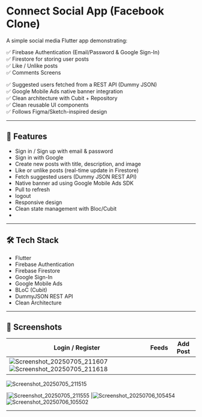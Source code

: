 # Connect Social App (Facebook  Clone)

A simple social media Flutter app demonstrating:

✅ Firebase Authentication (Email/Password & Google Sign-In)  
✅ Firestore for storing user posts  
✅ Like / Unlike posts  
✅ Comments Screens

✅ Suggested users fetched from a REST API (Dummy JSON)  
✅ Google Mobile Ads native banner integration  
✅ Clean architecture with Cubit + Repository  
✅ Clean reusable UI components  
✅ Follows Figma/Sketch-inspired design  

---

## 🚀 Features

- Sign in / Sign up with email & password  
- Sign in with Google  
- Create new posts with title, description, and image  
- Like or unlike posts (real-time update in Firestore)  
- Fetch suggested users (Dummy JSON REST API)  
- Native banner ad using Google Mobile Ads SDK  
- Pull to refresh
- logout
- Responsive design  
- Clean state management with Bloc/Cubit
- 

---

## 🛠 Tech Stack

- Flutter  
- Firebase Authentication  
- Firebase Firestore  
- Google Sign-In  
- Google Mobile Ads  
- BLoC (Cubit)  
- DummyJSON REST API  
- Clean Architecture

---

## 📸 Screenshots

| Login / Register                                                                                                                                                                                                             | Feeds | Add Post |
|------------------------------------------------------------------------------------------------------------------------------------------------------------------------------------------------------------------------------|-------|----------|
| ![Screenshot_20250705_211607](https://github.com/user-attachments/assets/f8353b10-4ce5-4972-8050-d46b772d9097)![Screenshot_20250705_211618](https://github.com/user-attachments/assets/534bb22c-7b9a-4e89-9f8f-3f437bb524a0) |       |          |

![Screenshot_20250705_211515](https://github.com/user-attachments/assets/62099460-1e77-4ec8-abe2-cdd8cf8c04cb)

|![Screenshot_20250705_211555](https://github.com/user-attachments/assets/fe097ea0-3dfd-4be5-a42f-8f142a318955)
 |![Screenshot_20250706_105454](https://github.com/user-attachments/assets/bb597196-ac0c-473f-b384-742300b0b87d)
![Screenshot_20250706_105502](https://github.com/user-attachments/assets/058e826d-14c6-426c-b1b9-ce3a10900185)


---


